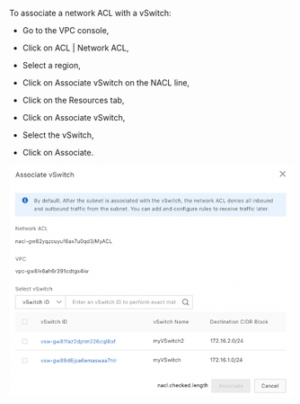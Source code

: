 To associate a network ACL with a vSwitch:

-   Go to the VPC console,

-   Click on ACL \| Network ACL,

-   Select a region,

-   Click on Associate vSwitch on the NACL line,

-   Click on the Resources tab,

-   Click on Associate vSwitch,

-   Select the vSwitch,

-   Click on Associate.

![](./media/image11.png)
